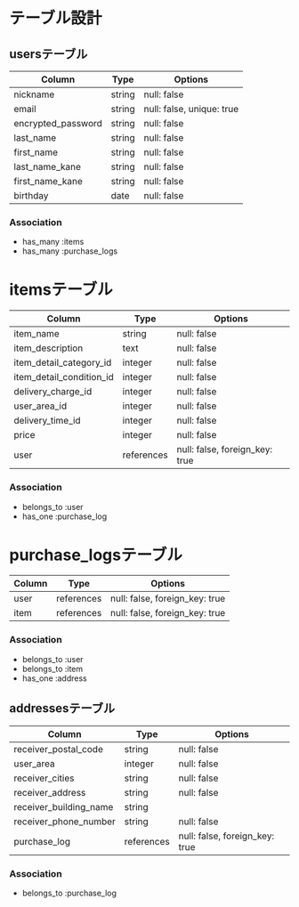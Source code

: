 # テーブル設計

## usersテーブル

| Column             | Type   | Options                   |
| ------------------ | ------ | ------------------------- |
| nickname           | string | null: false               |
| email              | string | null: false, unique: true |
| encrypted_password | string | null: false               |
| last_name          | string | null: false               |
| first_name         | string | null: false               |
| last_name_kane     | string | null: false               |
| first_name_kane    | string | null: false               |
| birthday           | date   | null: false               |

### Association
- has_many :items
- has_many :purchase_logs


# itemsテーブル

| Column                   | Type       | Options                        |
| ------------------------ | ---------- | ------------------------------ |
| item_name                | string     | null: false                    |
| item_description         | text       | null: false                    |
| item_detail_category_id  | integer    | null: false                    |
| item_detail_condition_id | integer    | null: false                    |
| delivery_charge_id       | integer    | null: false                    |
| user_area_id             | integer    | null: false                    |
| delivery_time_id         | integer    | null: false                    |
| price                    | integer    | null: false                    |
| user                     | references | null: false, foreign_key: true |

### Association
- belongs_to :user
- has_one :purchase_log


# purchase_logsテーブル
| Column                | Type       | Options                        |
| --------------------- | ---------- | ------------------------------ |
| user                  | references | null: false, foreign_key: true |
| item                  | references | null: false, foreign_key: true |

### Association
- belongs_to :user
- belongs_to :item
- has_one :address


## addressesテーブル

| Column                 | Type       | Options                        |
| ---------------------- | ---------- | ------------------------------ |
| receiver_postal_code   | string     | null: false                    |
| user_area              | integer    | null: false                    |
| receiver_cities        | string     | null: false                    |
| receiver_address       | string     | null: false                    |
| receiver_building_name | string     |                                |
| receiver_phone_number  | string     | null: false                    |
| purchase_log           | references | null: false, foreign_key: true |

### Association
- belongs_to :purchase_log
